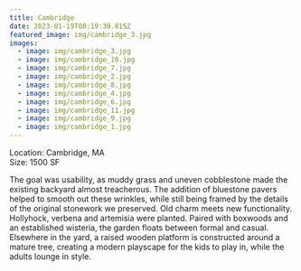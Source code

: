 ```yaml
---
title: Cambridge
date: 2023-01-19T00:19:30.815Z
featured_image: img/cambridge_3.jpg
images:
  - image: img/cambridge_3.jpg
  - image: img/cambridge_10.jpg
  - image: img/cambridge_7.jpg
  - image: img/cambridge_2.jpg
  - image: img/cambridge_8.jpg
  - image: img/cambridge_4.jpg
  - image: img/cambridge_6.jpg
  - image: img/cambridge_11.jpg
  - image: img/cambridge_9.jpg
  - image: img/cambridge_1.jpg
---
```

L﻿ocation: Cambridge, MA\
S﻿ize: 1500 SF



The goal was usability, as muddy grass and uneven cobblestone made the existing backyard almost treacherous. The addition of bluestone pavers helped to smooth out these wrinkles, while still being framed by the details of the original stonework we preserved. Old charm meets new functionality. Hollyhock, verbena and artemisia were planted. Paired with boxwoods and an established wisteria, the garden floats between formal and casual. Elsewhere in the yard, a raised wooden platform is constructed around a mature tree, creating a modern playscape for the kids to play in, while the adults lounge in style.